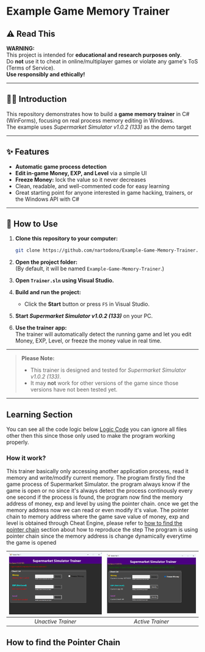 # Example Game Memory Trainer

## ⚠️ Read This

**WARNING:**  
This project is intended for **educational and research purposes only**.  
Do **not** use it to cheat in online/multiplayer games or violate any game's ToS (Terms of Service).  
**Use responsibly and ethically!**

---

## 🧑‍💻 Introduction

This repository demonstrates how to build a **game memory trainer** in C# (WinForms), focusing on real process memory editing in Windows.  
The example uses *Supermarket Simulator v1.0.2 (133)* as the demo target

---

## ✨ Features

- **Automatic game process detection**
- **Edit in-game Money, EXP, and Level** via a simple UI
- **Freeze Money:** lock the value so it never decreases
- Clean, readable, and well-commented code for easy learning
- Great starting point for anyone interested in game hacking, trainers, or the Windows API with C#

---

## 🚀 How to Use

1. **Clone this repository to your computer:**
    ```bash
    git clone https://github.com/nartodono/Example-Game-Memory-Trainer.git
    ```

2. **Open the project folder:**  
   (By default, it will be named `Example-Game-Memory-Trainer`.)

3. **Open `Trainer.sln` using Visual Studio.**

4. **Build and run the project:**  
   - Click the **Start** button or press `F5` in Visual Studio.

5. **Start _Supermarket Simulator v1.0.2 (133)_** on your PC.

6. **Use the trainer app:**  
   The trainer will automatically detect the running game and let you edit Money, EXP, Level, or freeze the money value in real time.

---

> **Please Note:**  
> - This trainer is designed and tested for *Supermarket Simulator v1.0.2 (133)*.  
> - It may **not** work for other versions of the game since those versions have not been tested yet.

---

## Learning Section

You can see all the code logic below
[Logic Code](Trainer/Form1.cs)
you can ignore all files other then this since those only used to make the program working properly.

### How it work?

This trainer basically only accessing another application process, read it memory and write/modify current memory.
The program firstly find the game process of Supermarket Simulator. the program always know if the game is open or no since it's always detect the process continously every one second
if the process is found, the program now find the memory address of money, exp and level by using the pointer chain.
once we get the memory address now we can read or even modify it's value.
The pointer chain to memory address where the game save value of money, exp and level is obtained through Cheat Engine, please refer to [how to find the pointer chain](##how-to-find-the-pointer-chain) section about how to reproduce the step
The program is using pointer chain since the memory address is change dynamically everytime the game is opened

| ![unactive Trainer](docs/images/unactiveTrainer.png) | ![Active Trainer](docs/images/activeTrainer.png) |
|:--:|:--:|
| *Unactive Trainer* | *Active Trainer* |

## How to find the Pointer Chain

